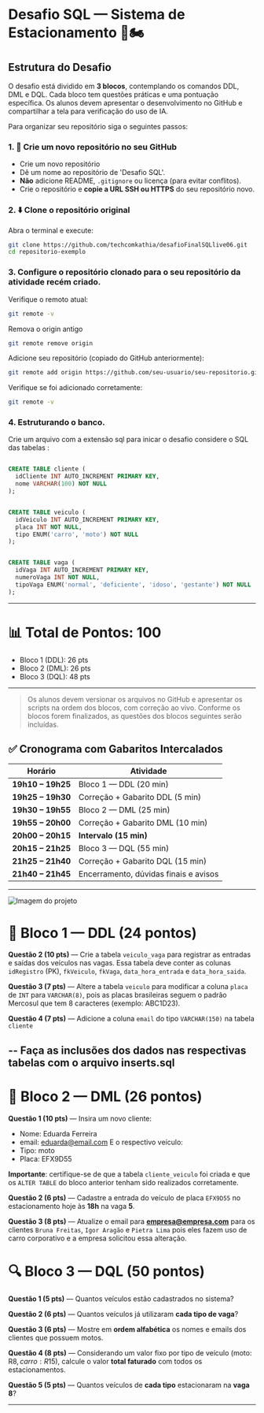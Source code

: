 
# Desafio SQL — Sistema de Estacionamento 🚗🏍️

## Estrutura do Desafio

O desafio está dividido em **3 blocos**, contemplando os comandos DDL, DML e DQL. Cada bloco tem questões práticas e uma pontuação específica. Os alunos devem apresentar o desenvolvimento no GitHub e compartilhar a tela para verificação do uso de IA.


Para organizar seu repositório siga o seguintes passos:
### 1. 🧾 Crie um novo repositório no seu GitHub
- Crie um novo repositório 
- Dê um nome ao repositório de 'Desafio SQL'.
- **Não** adicione README, `.gitignore` ou licença (para evitar conflitos).
- Crie o repositório e **copie a URL SSH ou HTTPS** do seu repositório novo.
### 2. ⬇️ Clone o repositório original
Abra o terminal e execute:

```bash
git clone https://github.com/techcomkathia/desafioFinalSQLlive06.git
cd repositorio-exemplo
```
### 3. Configure o repositório clonado para o seu repositório da atividade recém criado.
Verifique o remoto atual:

```bash
git remote -v
```
Remova o origin antigo
```bash
git remote remove origin
```

Adicione seu repositório (copiado do GitHub anteriormente):

```bash
git remote add origin https://github.com/seu-usuario/seu-repositorio.git
```

Verifique se foi adicionado corretamente:

```bash
git remote -v
```


### 4. Estruturando o banco.

Crie um arquivo com a extensão sql para inicar o desafio considere o SQL das tabelas :

```sql

CREATE TABLE cliente (
  idCliente INT AUTO_INCREMENT PRIMARY KEY,
  nome VARCHAR(100) NOT NULL
);


CREATE TABLE veiculo (
  idVeiculo INT AUTO_INCREMENT PRIMARY KEY,
  placa INT NOT NULL,
  tipo ENUM('carro', 'moto') NOT NULL
);


CREATE TABLE vaga (
  idVaga INT AUTO_INCREMENT PRIMARY KEY,
  numeroVaga INT NOT NULL,
  tipoVaga ENUM('normal', 'deficiente', 'idoso', 'gestante') NOT NULL
);

```

---

# 📊 Total de Pontos: 100

- Bloco 1 (DDL): 26 pts  
- Bloco 2 (DML): 26 pts  
- Bloco 3 (DQL): 48 pts  

---

> Os alunos devem versionar os arquivos no GitHub e apresentar os scripts na ordem dos blocos, com correção ao vivo.
Conforme os blocos forem finalizados, as questões dos blocos seguintes serão incluídas. 


## ✅ Cronograma com Gabaritos Intercalados

| Horário         | Atividade                                 |
|-----------------|--------------------------------------------|
| **19h10 – 19h25** | Bloco 1 — DDL (20 min)                    |
| **19h25 – 19h30** | Correção + Gabarito DDL (5 min)           |
| **19h30 – 19h55** | Bloco 2 — DML (25 min)                    |
| **19h55 – 20h00** | Correção + Gabarito DML (10 min)          |
| **20h00 – 20h15** | **Intervalo (15 min)**                    |
| **20h15 – 21h25** | Bloco 3 — DQL (55 min)                    |
| **21h25 – 21h40** | Correção + Gabarito DQL (15 min)          |
| **21h40 – 21h45** | Encerramento, dúvidas finais e avisos     |

---






![Imagem do projeto](diagrama.jpg)


# 🧱 Bloco 1 — DDL (24 pontos)

**Questão 2 (10 pts)** — Crie a tabela `veiculo_vaga` para registrar as entradas e saídas dos veículos nas vagas. Essa tabela deve conter as colunas `idRegistro` (PK), `fkVeiculo`, `fkVaga`, `data_hora_entrada` e `data_hora_saida`.

**Questão 3 (7 pts)** — Altere a tabela `veiculo` para modificar a coluna `placa` de `INT` para `VARCHAR(8)`, pois as placas brasileiras seguem o padrão Mercosul que tem 8 caracteres (exemplo: ABC1D23).


**Questão 4 (7 pts)** —  Adicione a coluna `email` do tipo `VARCHAR(150)` na tabela `cliente`

--
Faça as inclusões dos dados nas respectivas tabelas com o arquivo inserts.sql
--

# 🧾 Bloco 2 — DML (26 pontos)
**Questão 1 (10 pts)** — Insira um novo cliente:
- Nome: Eduarda Ferreira
- email: eduarda@email.com
E o respectivo veículo:
- Tipo: moto
- Placa: EFX9D55


**Importante**: certifique-se de que a tabela `cliente_veiculo` foi criada e que os `ALTER TABLE` do bloco anterior tenham sido realizados corretamente.


**Questão 2 (6 pts)** — Cadastre a entrada do veículo de placa `EFX9D55` no estacionamento hoje às **18h** na vaga **5**.


**Questão 3 (8 pts)** — Atualize o email  para **empresa@empresa.com** para os clientes `Bruna Freitas`, `Igor Aragão` e `Pietra Lima` pois eles fazem uso de carro corporativo e a empresa solicitou essa alteração.





# 🔍 Bloco 3 — DQL (50 pontos)



**Questão 1 (5 pts)** — Quantos veículos estão cadastrados no sistema?


**Questão 2 (6 pts)** — Quantos veículos já utilizaram **cada tipo de vaga**?


**Questão 3 (6 pts)** — Mostre em **ordem alfabética** os nomes e emails dos clientes que possuem motos.


**Questão 4 (8 pts)** — Considerando um valor fixo por tipo de veículo (moto: R$8, carro: R$15), calcule o valor **total faturado** com todos os estacionamentos.


**Questão 5 (5 pts)** — Quantos veículos de **cada tipo** estacionaram na **vaga 8**?




---


